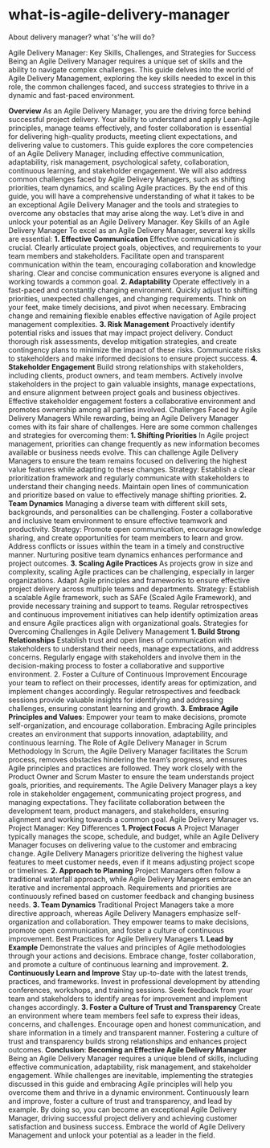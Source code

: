 # what-is-agile-delivery-manager
About delivery manager? what 's'he will do?

Agile Delivery Manager: Key Skills, Challenges, and Strategies for Success
Being an Agile Delivery Manager requires a unique set of skills and the ability to navigate complex challenges. This guide delves into the world of Agile Delivery Management, exploring the key skills needed to excel in this role, the common challenges faced, and success strategies to thrive in a dynamic and fast-paced environment.

**Overview**
As an Agile Delivery Manager, you are the driving force behind successful project delivery. Your ability to understand and apply Lean-Agile principles, manage teams effectively, and foster collaboration is essential for delivering high-quality products, meeting client expectations, and delivering value to customers.
This guide explores the core competencies of an Agile Delivery Manager, including effective communication, adaptability, risk management, psychological safety, collaboration, continuous learning, and stakeholder engagement. We will also address common challenges faced by Agile Delivery Managers, such as shifting priorities, team dynamics, and scaling Agile practices.
By the end of this guide, you will have a comprehensive understanding of what it takes to be an exceptional Agile Delivery Manager and the tools and strategies to overcome any obstacles that may arise along the way. Let’s dive in and unlock your potential as an Agile Delivery Manager.
Key Skills of an Agile Delivery Manager
To excel as an Agile Delivery Manager, several key skills are essential:
**1. Effective Communication**
Effective communication is crucial. Clearly articulate project goals, objectives, and requirements to your team members and stakeholders. Facilitate open and transparent communication within the team, encouraging collaboration and knowledge sharing. Clear and concise communication ensures everyone is aligned and working towards a common goal.
**2. Adaptability**
Operate effectively in a fast-paced and constantly changing environment. Quickly adjust to shifting priorities, unexpected challenges, and changing requirements. Think on your feet, make timely decisions, and pivot when necessary. Embracing change and remaining flexible enables effective navigation of Agile project management complexities.
**3. Risk Management**
Proactively identify potential risks and issues that may impact project delivery. Conduct thorough risk assessments, develop mitigation strategies, and create contingency plans to minimize the impact of these risks. Communicate risks to stakeholders and make informed decisions to ensure project success.
**4. Stakeholder Engagement**
Build strong relationships with stakeholders, including clients, product owners, and team members. Actively involve stakeholders in the project to gain valuable insights, manage expectations, and ensure alignment between project goals and business objectives. Effective stakeholder engagement fosters a collaborative environment and promotes ownership among all parties involved.
Challenges Faced by Agile Delivery Managers
While rewarding, being an Agile Delivery Manager comes with its fair share of challenges. Here are some common challenges and strategies for overcoming them:
**1. Shifting Priorities**
In Agile project management, priorities can change frequently as new information becomes available or business needs evolve. This can challenge Agile Delivery Managers to ensure the team remains focused on delivering the highest value features while adapting to these changes.
Strategy: Establish a clear prioritization framework and regularly communicate with stakeholders to understand their changing needs. Maintain open lines of communication and prioritize based on value to effectively manage shifting priorities.
**2. Team Dynamics**
Managing a diverse team with different skill sets, backgrounds, and personalities can be challenging. Foster a collaborative and inclusive team environment to ensure effective teamwork and productivity.
Strategy: Promote open communication, encourage knowledge sharing, and create opportunities for team members to learn and grow. Address conflicts or issues within the team in a timely and constructive manner. Nurturing positive team dynamics enhances performance and project outcomes.
**3. Scaling Agile Practices**
As projects grow in size and complexity, scaling Agile practices can be challenging, especially in larger organizations. Adapt Agile principles and frameworks to ensure effective project delivery across multiple teams and departments.
Strategy: Establish a scalable Agile framework, such as SAFe (Scaled Agile Framework), and provide necessary training and support to teams. Regular retrospectives and continuous improvement initiatives can help identify optimization areas and ensure Agile practices align with organizational goals.
Strategies for Overcoming Challenges in Agile Delivery Management
**1. Build Strong Relationships**
Establish trust and open lines of communication with stakeholders to understand their needs, manage expectations, and address concerns. Regularly engage with stakeholders and involve them in the decision-making process to foster a collaborative and supportive environment.
2. Foster a Culture of Continuous Improvement
Encourage your team to reflect on their processes, identify areas for optimization, and implement changes accordingly. Regular retrospectives and feedback sessions provide valuable insights for identifying and addressing challenges, ensuring constant learning and growth.
**3. Embrace Agile Principles and Values**:
Empower your team to make decisions, promote self-organization, and encourage collaboration. Embracing Agile principles creates an environment that supports innovation, adaptability, and continuous learning.
The Role of Agile Delivery Manager in Scrum Methodology
In Scrum, the Agile Delivery Manager facilitates the Scrum process, removes obstacles hindering the team’s progress, and ensures Agile principles and practices are followed. They work closely with the Product Owner and Scrum Master to ensure the team understands project goals, priorities, and requirements.
The Agile Delivery Manager plays a key role in stakeholder engagement, communicating project progress, and managing expectations. They facilitate collaboration between the development team, product managers, and stakeholders, ensuring alignment and working towards a common goal.
Agile Delivery Manager vs. Project Manager: Key Differences
**1. Project Focus**
A Project Manager typically manages the scope, schedule, and budget, while an Agile Delivery Manager focuses on delivering value to the customer and embracing change. Agile Delivery Managers prioritize delivering the highest value features to meet customer needs, even if it means adjusting project scope or timelines.
**2. Approach to Planning**
Project Managers often follow a traditional waterfall approach, while Agile Delivery Managers embrace an iterative and incremental approach. Requirements and priorities are continuously refined based on customer feedback and changing business needs.
**3. Team Dynamics**
Traditional Project Managers take a more directive approach, whereas Agile Delivery Managers emphasize self-organization and collaboration. They empower teams to make decisions, promote open communication, and foster a culture of continuous improvement.
Best Practices for Agile Delivery Managers
**1. Lead by Example**
Demonstrate the values and principles of Agile methodologies through your actions and decisions. Embrace change, foster collaboration, and promote a culture of continuous learning and improvement.
**2. Continuously Learn and Improve**
Stay up-to-date with the latest trends, practices, and frameworks. Invest in professional development by attending conferences, workshops, and training sessions. Seek feedback from your team and stakeholders to identify areas for improvement and implement changes accordingly.
**3. Foster a Culture of Trust and Transparency**
Create an environment where team members feel safe to express their ideas, concerns, and challenges. Encourage open and honest communication, and share information in a timely and transparent manner. Fostering a culture of trust and transparency builds strong relationships and enhances project outcomes.
**Conclusion**: 
**Becoming an Effective Agile Delivery Manager**
Being an Agile Delivery Manager requires a unique blend of skills, including effective communication, adaptability, risk management, and stakeholder engagement. While challenges are inevitable, implementing the strategies discussed in this guide and embracing Agile principles will help you overcome them and thrive in a dynamic environment.
Continuously learn and improve, foster a culture of trust and transparency, and lead by example. By doing so, you can become an exceptional Agile Delivery Manager, driving successful project delivery and achieving customer satisfaction and business success. Embrace the world of Agile Delivery Management and unlock your potential as a leader in the field.
